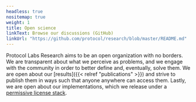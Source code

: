 ```yaml
---
headless: true
nositemap: true
weight: 1
title: Open science
linkText: Browse our discussions (GitHub)
linkUrl: "https://github.com/protocol/research/blob/master/README.md"
---
```

Protocol Labs Research aims to be an open organization with no borders. We are transparent about what we perceive as problems, and we engage with the community in order to better define and, eventually, solve them. We are open about our [results]({{< relref "publications" >}}) and strive to publish them in ways such that anyone anywhere can access them. Lastly, we are open about our implementations, which we release under a [permissive license stack](https://protocol.ai/blog/announcing-the-permissive-license-stack/).
